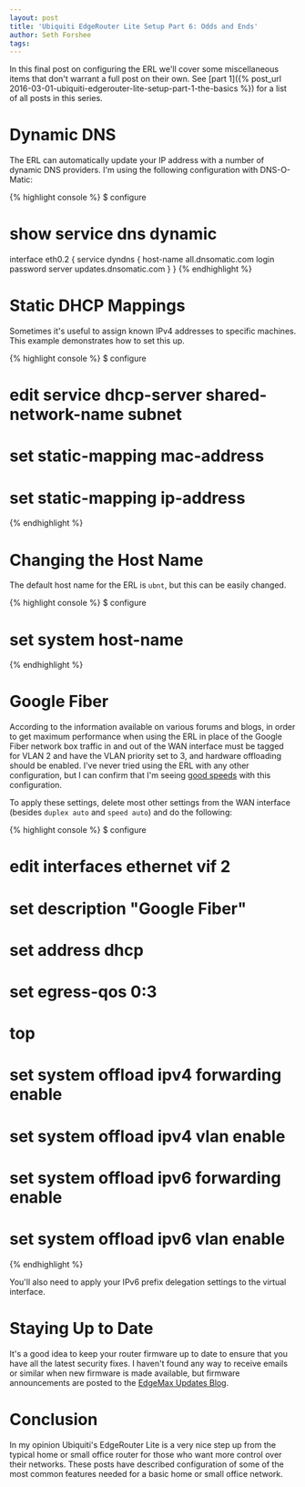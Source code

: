 ```yaml
---
layout: post
title: 'Ubiquiti EdgeRouter Lite Setup Part 6: Odds and Ends'
author: Seth Forshee
tags: 
---
```


In this final post on configuring the ERL we'll cover some miscellaneous items
that don't warrant a full post on their own. See
[part 1]({% post_url 2016-03-01-ubiquiti-edgerouter-lite-setup-part-1-the-basics %})
for a list of all posts in this series.

# Dynamic DNS

The ERL can automatically update your IP address with a number of dynamic DNS
providers. I'm using the following configuration with DNS-O-Matic:

{% highlight console %}
$ configure
# show service dns dynamic 
 interface eth0.2 {
     service dyndns {
         host-name all.dnsomatic.com
         login <username>
         password <password>
         server updates.dnsomatic.com
     }
 }
{% endhighlight %}

# Static DHCP Mappings

Sometimes it's useful to assign known IPv4 addresses to specific machines. This
example demonstrates how to set this up.

{% highlight console %}
$ configure
# edit service dhcp-server shared-network-name <name> subnet <subnet>
# set static-mapping <name> mac-address <mac-address>
# set static-mapping <name> ip-address <ip-address>
{% endhighlight %}

# Changing the Host Name

The default host name for the ERL is `ubnt`, but this can be easily changed.

{% highlight console %}
$ configure
# set system host-name <name>
{% endhighlight %}

# Google Fiber

According to the information available on various forums and blogs, in order to
get maximum performance when using the ERL in place of the Google Fiber network
box traffic in and out of the WAN interface must be tagged for VLAN 2 and have
the VLAN priority set to 3, and hardware offloading should be enabled. I've
never tried using the ERL with any other configuration, but I can confirm that
I'm seeing [good speeds](http://speedtest.dslreports.com/speedtest/3203290)
with this configuration.

To apply these settings, delete most other settings from the WAN interface
(besides `duplex auto` and `speed auto`) and do the following:

{% highlight console %}
$ configure
# edit interfaces ethernet <iface> vif 2
# set description "Google Fiber"
# set address dhcp
# set egress-qos 0:3
# top
# set system offload ipv4 forwarding enable
# set system offload ipv4 vlan enable
# set system offload ipv6 forwarding enable
# set system offload ipv6 vlan enable
{% endhighlight %}

You'll also need to apply your IPv6 prefix delegation settings to the virtual
interface.

# Staying Up to Date

It's a good idea to keep your router firmware up to date to ensure that you
have all the latest security fixes. I haven't found any way to receive emails
or similar when new firmware is made available, but firmware announcements are
posted to the
[EdgeMax Updates Blog](http://community.ubnt.com/t5/EdgeMAX-Updates-Blog/bg-p/Blog_EdgeMAX).

# Conclusion

In my opinion Ubiquiti's EdgeRouter Lite is a very nice step up from the
typical home or small office router for those who want more control over their
networks. These posts have described configuration of some of the most common
features needed for a basic home or small office network.

